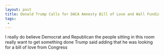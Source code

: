 ```yaml
---
layout: post
title: Donald Trump Calls for DACA Amnesty Bill of Love and Wall Funding You Need the Wall
tags:
 -
---
```

I really do believe Democrat and Republican the people sitting in this room really want to get something done Trump said adding that he was looking for a bill of love from Congress
